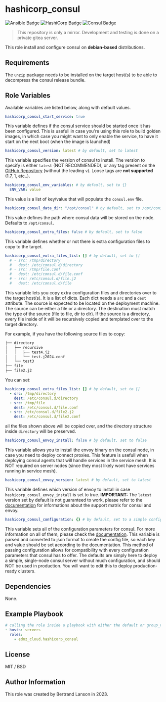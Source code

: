 hashicorp_consul
=========
![Ansible Badge](https://img.shields.io/badge/Ansible-E00?logo=ansible&logoColor=fff&style=for-the-badge)
![HashiCorp Badge](https://img.shields.io/badge/HashiCorp-000?logo=hashicorp&logoColor=fff&style=for-the-badge)
![Consul Badge](https://img.shields.io/badge/Consul-F24C53?logo=consul&logoColor=fff&style=for-the-badge)

> This repository is only a mirror. Development and testing is done on a private gitea server.

This role install and configure consul on **debian-based** distributions.

Requirements
------------

The `unzip` package needs to be installed on the target host(s) to be able to decompress the consul release bundle.

Role Variables
--------------
Available variables are listed below, along with default values.

```yaml
hashicorp_consul_start_service: true
```
This variable defines if the consul service should be started once it has been configured. This is usefull in case you're using this role to build golden images, in which case you might want to only enable the service, to have it start on the next boot (when the image is launched)

```yaml
hashicorp_consul_version: latest # by default, set to latest
```
This variable specifies the version of consul to install. The version to specify is either `latest` (NOT RECOMMENDED), or any tag present on the [GitHub Repository](https://github.com/hashicorp/consul/releases) (without the leading `v`). Loose tags are **not supported** (1.7, 1, etc..).

```yaml
hashicorp_consul_env_variables: # by default, set to {}
  ENV_VAR: value
```
This value is a list of key/value that will populate the `consul.env` file.

```yaml
hashicorp_consul_data_dir: "/opt/consul" # by default, set to /opt/consul
```
This value defines the path where consul data will be stored on the node. Defaults to `/opt/consul`.

```yaml
hashicorp_consul_extra_files: false # by default, set to false
```
This variable defines whether or not there is extra configuration files to copy to the target.

```yaml
hashicorp_consul_extra_files_list: [] # by default, set to []
  # - src: /tmp/directory
  #   dest: /etc/consul.d/directory
  # - src: /tmp/file.conf
  #   dest: /etc/consul.d/file.conf
  # - src: /etc/consul.d/file.j2
  #   dest: /etc/consul.d/file
```
This variable lets you copy extra configuration files and directories over to the target host(s). It is a list of dicts. Each dict needs a `src` and a `dest` attribute. The source is expected to be located on the deployment machine. The source can be either a file or a directory. The destination must match the type of the source (file to file, dir to dir). If the source is a directory, every file inside of it will be recursively copied and templated over to the target directory.

For example, if you have the following source files to copy:

```bash
├── directory
│   ├── recursive
│   │   ├── test4.j2
│   │   └── test.j2024.conf
│   └── test3
├── file
├── file2.j2
```
You can set:

```yaml
hashicorp_consul_extra_files_list: [] # by default, set to []
  - src: /tmp/directory
    dest: /etc/consul.d/directory
  - src: /tmp/file
    dest: /etc/consul.d/file.conf
  - src: /etc/consul.d/file2.j2
    dest: /etc/consul.d/file2.conf
```
all the files shown above will be copied over, and the directory structure inside `directory` will be preserved.

```yaml
hashicorp_consul_envoy_install: false # by default, set to false
```
This variable allows you to install the envoy binary on the consul node, in case you need to deploy connect proxies. This feature is usefull when deploying consul agents that will handle services in the service mesh. It is NOT required on server nodes (since they most likely wont have services running in service mesh).

```yaml
hashicorp_consul_envoy_version: latest # by default, set to latest
```
This variable defines which version of envoy to install in case `hashicorp_consul_envoy_install` is set to true. **IMPORTANT:** The `latest` version set by default is not guaranteed to work, please refer to the [documentation](https://developer.hashicorp.com/consul/docs/connect/proxies/envoy#supported-versions) for informations about the support matrix for consul and envoy.

```yaml
hashicorp_consul_configuration: {} # by default, set to a simple configuration
```
This variable sets all of the configuration parameters for consul. For more information on all of them, please check the [documentation](https://developer.hashicorp.com/consul/docs/agent/config/config-files). This variable is parsed and converted to json format to create the config file, so each key and value should be set according to the documentation. This method of passing configuration allows for compatibility with every configuration parameters that consul has to offer. The defaults are simply here to deploy a simple, single-node consul server without much configuration, and should NOT be used in production. You will want to edit this to deploy production-ready clusters.

Dependencies
------------

None.

Example Playbook
----------------

```yaml
# calling the role inside a playbook with either the default or group_vars/host_vars
- hosts: servers
  roles:
    - ednz_cloud.hashicorp_consul
```

License
-------

MIT / BSD

Author Information
------------------

This role was created by Bertrand Lanson in 2023.
